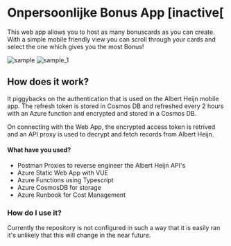 
# Onpersoonlijke Bonus App [inactive[

This web app allows you to host as many bonuscards as you can create. With a simple mobile friendly view you can scroll through your cards and select the one which gives you the most Bonus!


![sample](https://github.com/M-rtn/bonus-hamster/assets/19554624/50f4398c-f736-4893-8372-74b16d8d845a)
![sample_1](https://github.com/M-rtn/bonus-hamster/assets/19554624/3795730f-fb8a-4fd4-85eb-06cbc2f372f8)


## How does it work?


It piggybacks on the authentication that is used on the Albert Heijn mobile app. The refresh token is stored in Cosmos DB and refreshed every 2 hours with an Azure function and encrypted and stored in a Cosmos DB.

On connecting with the Web App, the encrypted access token is retrived and an API proxy is used to decrypt and fetch records from Albert Heijn.

#### What have you used?

- Postman Proxies to reverse engineer the Albert Heijn API's
- Azure Static Web App with VUE 
- Azure Functions using Typescript
- Azure CosmosDB for storage
- Azure Runbook for Cost Management

### How do I use it?

Currently the repository is not configured in such a way that it is easily ran it's unlikely that this will change in the near future.

